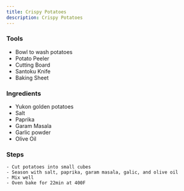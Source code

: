 ```yaml
---
title: Crispy Potatoes
description: Crispy Potatoes
---
```


### Tools

- Bowl to wash potatoes
- Potato Peeler
- Cutting Board
- Santoku Knife
- Baking Sheet

### Ingredients

- Yukon golden potatoes
- Salt
- Paprika
- Garam Masala
- Garlic powder
- Olive Oil

### Steps

```
- Cut potatoes into small cubes
- Season with salt, paprika, garam masala, galic, and olive oil
- Mix well
- Oven bake for 22min at 400F
```
